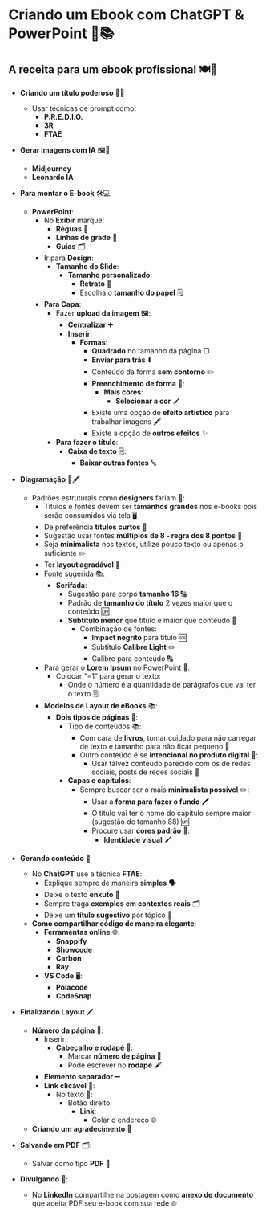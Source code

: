 # **Criando um Ebook com ChatGPT & PowerPoint** 📝📚

## **A receita para um ebook profissional** 🍽️💼
- **Criando um título poderoso** 📖✨
  - Usar técnicas de prompt como:
    - **P.R.E.D.I.O.**
    - **3R**
    - **FTAE**

- **Gerar imagens com IA** 🖼️🤖
  - **Midjourney**
  - **Leonardo IA**

- **Para montar o E-book** 🛠️💻
  - **PowerPoint**:
    - No **Exibir** marque:
      - **Réguas** 📏
      - **Linhas de grade** 📐
      - **Guias** 🗂️
    - Ir para **Design**:
      - **Tamanho do Slide**:
        - **Tamanho personalizado**:
          - **Retrato** 📑
          - Escolha o **tamanho do papel** 🗒️
    - **Para Capa**:
      - Fazer **upload da imagem** 🖼️:
        - **Centralizar** ➕
        - **Inserir**:
          - **Formas**:
            - **Quadrado** no tamanho da página ▢
            - **Enviar para trás** ⬇️
            - Conteúdo da forma **sem contorno** ✏️
            - **Preenchimento de forma** 🎨:
              - **Mais cores**:
                - **Selecionar a cor** 🖌️
            - Existe uma opção de **efeito artístico** para trabalhar imagens 🖋️
            - Existe a opção de **outros efeitos** ✨
      - **Para fazer o título**:
        - **Caixa de texto** 🗒️:
          - **Baixar outras fontes** 🔤

- **Diagramação** 📝🖋️
  - Padrões estruturais como **designers** fariam 🎨:
    - Títulos e fontes devem ser **tamanhos grandes** nos e-books pois serão consumidos via tela 🖥️
    - De preferência **títulos curtos** 📌
    - Sugestão usar fontes **múltiplos de 8 - regra dos 8 pontos** 🔢
    - Seja **minimalista** nos textos, utilize pouco texto ou apenas o suficiente ✏️
    - Ter **layout agradável** 🌟
    - Fonte sugerida 📚:
      - **Serifada**:
        - Sugestão para corpo **tamanho 16** 🔠
        - Padrão de **tamanho do título** 2 vezes maior que o conteúdo 🆙
        - **Subtítulo menor** que título e maior que conteúdo 🔡
          - Combinação de fontes:
            - **Impact negrito** para título 🆘
            - Subtítulo **Calibre Light** ✏️
            - Calibre para conteúdo 🔠
    - Para gerar o **Lorem Ipsum** no PowerPoint 📝:
      - Colocar “=1” para gerar o texto:
        - Onde o número é a quantidade de parágrafos que vai ter o texto 🗒️
    - **Modelos de Layout de eBooks** 📚:
      - **Dois tipos de páginas** 📄:
        - Tipo de conteúdos 📚:
          - Com cara de **livros**, tomar cuidado para não carregar de texto e tamanho para não ficar pequeno 📖
          - Outro conteúdo é se **intencional no produto digital** 📱:
            - Usar talvez conteúdo parecido com os de redes sociais, posts de redes sociais 📲
        - **Capas e capítulos**:
          - Sempre buscar ser o mais **minimalista possível** ✏️:
            - Usar a **forma para fazer o fundo** 🖍️
            - O título vai ter o nome do capítulo sempre maior (sugestão de tamanho 88) 🆙
            - Procure usar **cores padrão** 🎨:
              - **Identidade visual** 🖌️

- **Gerando conteúdo** 📝
  - No **ChatGPT** use a técnica **FTAE**:
    - Explique sempre de maneira **simples** 🗣️
    - Deixe o texto **enxuto** 📝
    - Sempre traga **exemplos em contextos reais** 🗂️
    - Deixe um **título sugestivo** por tópico 📌
  - **Como compartilhar código de maneira elegante**:
    - **Ferramentas online** 🌐:
      - **Snappify**
      - **Showcode**
      - **Carbon**
      - **Ray**
    - **VS Code** 🖥️:
      - **Polacode**
      - **CodeSnap**

- **Finalizando Layout** 🖊️
  - **Número da página** 📄:
    - Inserir:
      - **Cabeçalho e rodapé** 📝:
        - Marcar **número de página** 🔢
        - Pode escrever no **rodapé** 🖋️
    - **Elemento separador** ➖
    - **Link clicável** 🔗:
      - No texto 📄:
        - Botão direito:
          - **Link**:
            - Colar o endereço 🌐
  - **Criando um agradecimento** 📝

- **Salvando em PDF** 🗂️:
  - Salvar como tipo **PDF** 📄

- **Divulgando** 📣:
  - No **LinkedIn** compartilhe na postagem como **anexo de documento** que aceita PDF seu e-book com sua rede 🌐
